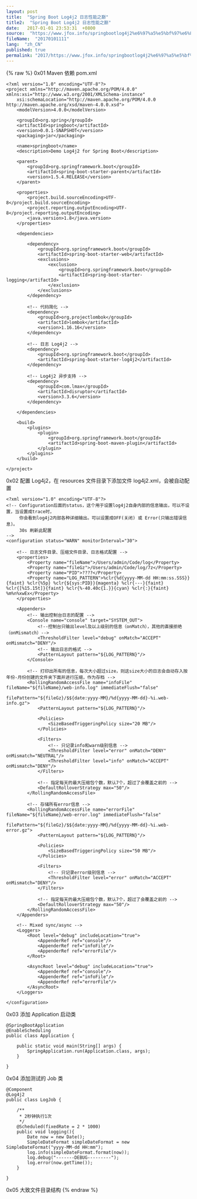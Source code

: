 ```yaml
---
layout: post
title:  "Spring Boot Log4j2 日志性能之巅"
title2:  "Spring Boot Log4j2 日志性能之巅"
date:   2017-01-01 23:53:31  +0800
source:  "https://www.jfox.info/springbootlog4j2%e6%97%a5%e5%bf%97%e6%80%a7%e8%83%bd%e4%b9%8b%e5%b7%85.html"
fileName:  "20170101111"
lang:  "zh_CN"
published: true
permalink: "2017/https://www.jfox.info/springbootlog4j2%e6%97%a5%e5%bf%97%e6%80%a7%e8%83%bd%e4%b9%8b%e5%b7%85.html"
---
```

{% raw %}
0x01 Maven 依赖 pom.xml

    <?xml version="1.0" encoding="UTF-8"?>
    <project xmlns="http://maven.apache.org/POM/4.0.0" xmlns:xsi="http://www.w3.org/2001/XMLSchema-instance"
        xsi:schemaLocation="http://maven.apache.org/POM/4.0.0 http://maven.apache.org/xsd/maven-4.0.0.xsd">
        <modelVersion>4.0.0</modelVersion>
    
        <groupId>org.spring</groupId>
        <artifactId>springboot</artifactId>
        <version>0.0.1-SNAPSHOT</version>
        <packaging>jar</packaging>
    
        <name>springboot</name>
        <description>Demo Log4j2 for Spring Boot</description>
    
        <parent>
            <groupId>org.springframework.boot</groupId>
            <artifactId>spring-boot-starter-parent</artifactId>
            <version>1.5.4.RELEASE</version>
        </parent>
    
        <properties>
            <project.build.sourceEncoding>UTF-8</project.build.sourceEncoding>
            <project.reporting.outputEncoding>UTF-8</project.reporting.outputEncoding>
            <java.version>1.8</java.version>
        </properties>
    
        <dependencies>
    
            <dependency>
                <groupId>org.springframework.boot</groupId>
                <artifactId>spring-boot-starter-web</artifactId>
                <exclusions>
                    <exclusion>
                        <groupId>org.springframework.boot</groupId>
                        <artifactId>spring-boot-starter-logging</artifactId>
                    </exclusion>
                </exclusions>
            </dependency>
    
            <!-- 代码简化 -->
            <dependency>
                <groupId>org.projectlombok</groupId>
                <artifactId>lombok</artifactId>
                <version>1.16.16</version>
            </dependency>
    
            <!-- 日志 Log4j2 -->
            <dependency>
                <groupId>org.springframework.boot</groupId>
                <artifactId>spring-boot-starter-log4j2</artifactId>
            </dependency>
    
            <!-- Log4j2 异步支持 -->
            <dependency>
                <groupId>com.lmax</groupId>
                <artifactId>disruptor</artifactId>
                <version>3.3.6</version>
            </dependency>
    
        </dependencies>
    
        <build>
            <plugins>
                <plugin>
                    <groupId>org.springframework.boot</groupId>
                    <artifactId>spring-boot-maven-plugin</artifactId>
                </plugin>
            </plugins>
        </build>
    
    </project>

0x02 配置 Log4j2，在 resources 文件目录下添加文件 log4j2.xml，会被自动配置

    <?xml version="1.0" encoding="UTF-8"?>
    <!-- Configuration后面的status，这个用于设置log4j2自身内部的信息输出，可以不设置，当设置成trace时，
         你会看到log4j2内部各种详细输出。可以设置成OFF(关闭) 或 Error(只输出错误信息)。
         30s 刷新此配置
    -->
    <configuration status="WARN" monitorInterval="30">
    
        <!-- 日志文件目录、压缩文件目录、日志格式配置 -->
        <properties>
            <Property name="fileName">/Users/admin/Code/log</Property>
            <Property name="fileGz">/Users/admin/Code/log/7z</Property>
            <Property name="PID">????</Property>
            <Property name="LOG_PATTERN">%clr{%d{yyyy-MM-dd HH:mm:ss.SSS}}{faint} %clr{%5p} %clr{${sys:PID}}{magenta} %clr{---}{faint} %clr{[%15.15t]}{faint} %clr{%-40.40c{1.}}{cyan} %clr{:}{faint} %m%n%xwEx</Property>
        </properties>
    
        <Appenders>
            <!-- 输出控制台日志的配置 -->
            <Console name="console" target="SYSTEM_OUT">
                <!--控制台只输出level及以上级别的信息（onMatch），其他的直接拒绝（onMismatch）-->
                <ThresholdFilter level="debug" onMatch="ACCEPT" onMismatch="DENY"/>
                <!-- 输出日志的格式 -->
                <PatternLayout pattern="${LOG_PATTERN}"/>
            </Console>
    
            <!-- 打印出所有的信息，每次大小超过size，则这size大小的日志会自动存入按年份-月份创建的文件夹下面并进行压缩，作为存档 -->
            <RollingRandomAccessFile name="infoFile" fileName="${fileName}/web-info.log" immediateFlush="false"
                                        filePattern="${fileGz}/$${date:yyyy-MM}/%d{yyyy-MM-dd}-%i.web-info.gz">
                <PatternLayout pattern="${LOG_PATTERN}"/>
    
                <Policies>
                    <SizeBasedTriggeringPolicy size="20 MB"/>
                </Policies>
    
                <Filters>
                    <!-- 只记录info和warn级别信息 -->
                    <ThresholdFilter level="error" onMatch="DENY" onMismatch="NEUTRAL"/>
                    <ThresholdFilter level="info" onMatch="ACCEPT" onMismatch="DENY"/>
                </Filters>
    
                <!-- 指定每天的最大压缩包个数，默认7个，超过了会覆盖之前的 -->
                <DefaultRolloverStrategy max="50"/>
            </RollingRandomAccessFile>
    
            <!-- 存储所有error信息 -->
            <RollingRandomAccessFile name="errorFile" fileName="${fileName}/web-error.log" immediateFlush="false"
                                        filePattern="${fileGz}/$${date:yyyy-MM}/%d{yyyy-MM-dd}-%i.web-error.gz">
                <PatternLayout pattern="${LOG_PATTERN}"/>
    
                <Policies>
                    <SizeBasedTriggeringPolicy size="50 MB"/>
                </Policies>
    
                <Filters>
                    <!-- 只记录error级别信息 -->
                    <ThresholdFilter level="error" onMatch="ACCEPT" onMismatch="DENY"/>
                </Filters>
    
                <!-- 指定每天的最大压缩包个数，默认7个，超过了会覆盖之前的 -->
                <DefaultRolloverStrategy max="50"/>
            </RollingRandomAccessFile>
        </Appenders>
    
        <!-- Mixed sync/async -->
        <Loggers>
            <Root level="debug" includeLocation="true">
                <AppenderRef ref="console"/>
                <AppenderRef ref="infoFile"/>
                <AppenderRef ref="errorFile"/>
            </Root>
    
            <AsyncRoot level="debug" includeLocation="true">
                <AppenderRef ref="console"/>
                <AppenderRef ref="infoFile"/>
                <AppenderRef ref="errorFile"/>
            </AsyncRoot>
        </Loggers>
    
    </configuration>

0x03 添加 Application 启动类

    @SpringBootApplication
    @EnableScheduling
    public class Application {
    
        public static void main(String[] args) {
            SpringApplication.run(Application.class, args);
        }
    
    }

0x04 添加测试的 Job 类

    @Component
    @Log4j2
    public class LogJob {
    
        /**
         * 2秒钟执行1次
         */
        @Scheduled(fixedRate = 2 * 1000)
        public void logging(){
            Date now = new Date();
            SimpleDateFormat simpleDateFormat = new SimpleDateFormat("yyyy-MM-dd HH:mm");
            log.info(simpleDateFormat.format(now));
            log.debug("-------DEBUG---------");
            log.error(now.getTime());
        }
    
    }

0x05 大致文件目录结构
{% endraw %}
